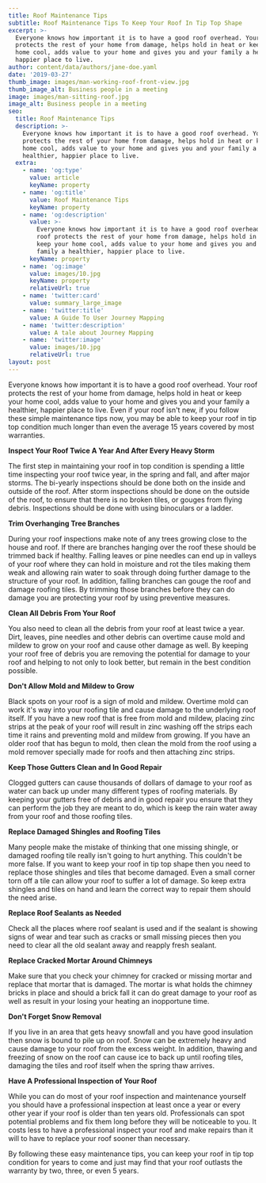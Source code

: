 ```yaml
---
title: Roof Maintenance Tips
subtitle: Roof Maintenance Tips To Keep Your Roof In Tip Top Shape
excerpt: >-
  Everyone knows how important it is to have a good roof overhead. Your roof
  protects the rest of your home from damage, helps hold in heat or keep your
  home cool, adds value to your home and gives you and your family a healthier,
  happier place to live. 
author: content/data/authors/jane-doe.yaml
date: '2019-03-27'
thumb_image: images/man-working-roof-front-view.jpg
thumb_image_alt: Business people in a meeting
image: images/man-sitting-roof.jpg
image_alt: Business people in a meeting
seo:
  title: Roof Maintenance Tips
  description: >-
    Everyone knows how important it is to have a good roof overhead. Your roof
    protects the rest of your home from damage, helps hold in heat or keep your
    home cool, adds value to your home and gives you and your family a
    healthier, happier place to live.
  extra:
    - name: 'og:type'
      value: article
      keyName: property
    - name: 'og:title'
      value: Roof Maintenance Tips
      keyName: property
    - name: 'og:description'
      value: >-
        Everyone knows how important it is to have a good roof overhead. Your
        roof protects the rest of your home from damage, helps hold in heat or
        keep your home cool, adds value to your home and gives you and your
        family a healthier, happier place to live.
      keyName: property
    - name: 'og:image'
      value: images/10.jpg
      keyName: property
      relativeUrl: true
    - name: 'twitter:card'
      value: summary_large_image
    - name: 'twitter:title'
      value: A Guide To User Journey Mapping
    - name: 'twitter:description'
      value: A tale about Journey Mapping
    - name: 'twitter:image'
      value: images/10.jpg
      relativeUrl: true
layout: post
---
```

Everyone knows how important it is to have a good roof overhead. Your roof protects the rest of your home from damage, helps hold in heat or keep your home cool, adds value to your home and gives you and your family a healthier, happier place to live. Even if your roof isn't new, if you follow these simple maintenance tips now, you may be able to keep your roof in tip top condition much longer than even the average 15 years covered by most warranties.

**Inspect Your Roof Twice A Year And After Every Heavy Storm**

The first step in maintaining your roof in top condition is spending a little time inspecting your roof twice year, in the spring and fall, and after major storms. The bi-yearly inspections should be done both on the inside and outside of the roof. After storm inspections should be done on the outside of the roof, to ensure that there is no broken tiles, or gouges from flying debris. Inspections should be done with using binoculars or a ladder.

**Trim Overhanging Tree Branches**

During your roof inspections make note of any trees growing close to the house and roof. If there are branches hanging over the roof these should be trimmed back if healthy. Falling leaves or pine needles can end up in valleys of your roof where they can hold in moisture and rot the tiles making them weak and allowing rain water to soak through doing further damage to the structure of your roof. In addition, falling branches can gouge the roof and damage roofing tiles. By trimming those branches before they can do damage you are protecting your roof by using preventive measures.

**Clean All Debris From Your Roof**

You also need to clean all the debris from your roof at least twice a year. Dirt, leaves, pine needles and other debris can overtime cause mold and mildew to grow on your roof and cause other damage as well. By keeping your roof free of debris you are removing the potential for damage to your roof and helping to not only to look better, but remain in the best condition possible.

**Don't Allow Mold and Mildew to Grow**

Black spots on your roof is a sign of mold and mildew. Overtime mold can work it's way into your roofing tile and cause damage to the underlying roof itself. If you have a new roof that is free from mold and mildew, placing zinc strips at the peak of your roof will result in zinc washing off the strips each time it rains and preventing mold and mildew from growing. If you have an older roof that has begun to mold, then clean the mold from the roof using a mold remover specially made for roofs and then attaching zinc strips.

**Keep Those Gutters Clean and In Good Repair**

Clogged gutters can cause thousands of dollars of damage to your roof as water can back up under many different types of roofing materials. By keeping your gutters free of debris and in good repair you ensure that they can perform the job they are meant to do, which is keep the rain water away from your roof and those roofing tiles.

**Replace Damaged Shingles and Roofing Tiles**

Many people make the mistake of thinking that one missing shingle, or damaged roofing tile really isn't going to hurt anything. This couldn't be more false. If you want to keep your roof in tip top shape then you need to replace those shingles and tiles that become damaged. Even a small corner torn off a tile can allow your roof to suffer a lot of damage. So keep extra shingles and tiles on hand and learn the correct way to repair them should the need arise.

**Replace Roof Sealants as Needed**

Check all the places where roof sealant is used and if the sealant is showing signs of wear and tear such as cracks or small missing pieces then you need to clear all the old sealant away and reapply fresh sealant.

**Replace Cracked Mortar Around Chimneys**

Make sure that you check your chimney for cracked or missing mortar and replace that mortar that is damaged. The mortar is what holds the chimney bricks in place and should a brick fall it can do great damage to your roof as well as result in your losing your heating an inopportune time.

**Don't Forget Snow Removal**

If you live in an area that gets heavy snowfall and you have good insulation then snow is bound to pile up on roof. Snow can be extremely heavy and cause damage to your roof from the excess weight. In addition, thawing and freezing of snow on the roof can cause ice to back up until roofing tiles, damaging the tiles and roof itself when the spring thaw arrives.

**Have A Professional Inspection of Your Roof**

While you can do most of your roof inspection and maintenance yourself you should have a professional inspection at least once a year or every other year if your roof is older than ten years old. Professionals can spot potential problems and fix them long before they will be noticeable to you. It costs less to have a professional inspect your roof and make repairs than it will to have to replace your roof sooner than necessary.

By following these easy maintenance tips, you can keep your roof in tip top condition for years to come and just may find that your roof outlasts the warranty by two, three, or even 5 years.
